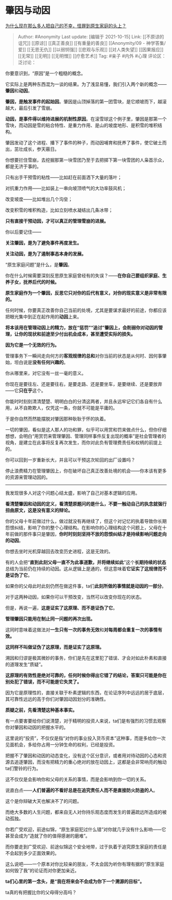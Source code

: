 # 肇因与动因
[为什么现在那么多人把自己的不幸，怪罪到原生家庭的头上？](https://www.zhihu.com/question/383698138/answer/2171205412)

> Author: #Anonymity
> Last update: [编辑于 2021-10-15]
> Link: [[不原谅的诅咒]] [[原谅]] [[真正善良]] [[有重量的善良]] [[Anonymity/09 - 神学答集/爱]] [[无恩无仇]] [[以弱悯强]] [[悲观与乐观]] [[对人类失望]] [[因果报应]] [[无常]] [[无明]] [[无明憎]] [[疗愈艺术]]
> Tag: #亲子 #内外 #心理
> 评论区：
> 泛讨论：

你要意识到，“原因”是一个粗糙的概念。

它实际上是两种东西混为一谈的结果。为了浅显易懂，我们引入两个新的概念——**肇因**和**动因**。

**肇因，是触发事件的起始因**。肇因是山顶掉落的第一团雪块，是它顺坡而下，越滚越大，最后引发了雪崩。

**动因，是事件得以维持进展的机制性原因**。在滚雪球这个例子里，肇因是那第一个雪块，而动因是雪的粘合特性、是重力作用、是山的坡度地形、是积雪的堆积结构。

肇因发动了这个进程、播下了事件的种子，而动因哺育和抚养了事件，使它破土而出，茁壮成长，参天蔽日。

你想要拦住雪崩，去挖掘那第一块雪团乃至于去把掷下第一块雪团的人枭首示众，都是无济于事的。

只有出手干预雪的粘性——比如赶在前面洒下大量的落叶；

对抗重力作用——比如装上一串向坡顶喷气的大功率鼓风机；

改变坡度——比如堆出几个沟垒；

改变积雪的堆积构造，比如立刻喷水凝结出几条冰带；

**只有直接干预动因，才可以真正的管理雪崩的进展。**

你以后要记住——

**关注肇因，是为了避免事件再度发生。**

**关注动因，是为了遏制事态本身的发展。**

“原生家庭问题”是什么，是**肇因**。

你在什么时候需要深刻反思原生家庭曾经有的失误？——**在你自己要组织家庭、生养子女，抚养后代的时候。**

**原生家庭作为一个肇因，反思它只对你的后代有意义，对你的现实意义是非常有限的。**

任何时候，你要真正改善你自己当前的处境，尤其是要谋求最好的前途，你都应该把眼光集中到正在起作用的**动因**上来。

**将本该用在管理动因上的精力，放在“惩罚”“追讨”肇因上，会削弱你对动因的管理，让你的现状和前途至少付出机会成本，甚至遭受实际的损失。**

**因为它是一个无效的行为。**

管理事务下一瞬间走向何方的**客观规律的总和**对你当前的状态是从何时、因何事肇始，坦白说是**没有任何兴趣的**。

你从哪里来，对它没有一丝一毫的意义。

你现在是要往左、还是要往右，是要走路、还是要坐车，是要继续、还是要放弃——它**只在乎**这个。

你能时时刻刻清清楚楚、明明白白的分清这两者，并且永远牢记它们各自有什么用，从不自欺欺人，仅凭这一条，你就不可能是平庸的。

于是你自然而然能摆脱对肇因那种耿耿于怀的执着。

一切的肇因，看似是这人那人的功和罪，似乎可以用赏和罚来做点什么，但你仔细想想，会明白“用赏罚来管理肇因、管理同样事件反复出现的概率”是社会管理者的视角，是建立在此事将反复再次发生，而你对此负有管理费责任和权柄的前提上的。

你可以回到一岁重新长大，并且可以干预这次轮回的出厂设置吗？

停止浪费精力在管理肇因上，你在破坏自己真正改善处境的机会——你本该有更多的资源来管理动因的。

---

我发现很多人对这个问题心结太盛，影响了自己对基本逻辑的应用。

**看清楚肇因和动因的定义，看清楚原题问的是什么，不要一触动自己的执念就强行扭曲原文，这是没有意义的辩论。**

你的父母十年前做过什么，做过就没有再继续了，但这个对记忆的执着导致你长期怨恨纠结，影响了你的整个心理结构。在影响你的心理结构这个问题上，父母在十年前做的那件事只是肇因，**你时时刻刻坚持不放的怨恨纠结才是持续影响问题走向的动因**。

你想去坐时光机穿越回去改变历史进程，这是无效的。

有的人会把“**直到此刻父母一直不为此事道歉，并将继续如此**”这个**长期持续的状态**总结为当前仍在持续的动因。这从逻辑上是通的，但这意味着**它证实了这规律而不是证伪了它**。

如果你的父母此时此刻仍然在做这件事，ta们**此刻所做的事情就是动因的一部分**。

对于这两种动因，如果你可以干预改变，当然可以改变你现在的状态。

但是，再说一遍，**这是证实了这原理、而不是证伪了它**。

**管理肇因只能用在制止同一问题的再次出现。**

这同时意味着这做法对**一生只有一次的事务无效**和**对每周都会重复一次的事情有效。**

**这同样不叫做证伪了这原理，而是证实了这原理。**

溯因和归谬是极其微妙的事务，你们是先在这里犯了错误、才会对如此朴素和直接的道理发生“质疑”。

**这原理的有效性是绝对可靠的，任何时候你得出它错了的结论，答案只可能是你在别处犯了错误，而不可能是它失灵了。**

因为它是原理性的，直接关联于朴素逻辑的东西，在论证序列中远远的居于底层，其可靠性远远的高于你们对肇因动因划分的准确性。

**质疑之前，先看清楚这种基本事实。**

有一点要害要给你们说清楚，对于精明的投资人来说，ta们是有强烈的习惯去观察你对肇因和动因的把握水平的。

这里说的“投资”，不仅仅是指“对你的事业投入货币资本”这种事，而是多给你一次见面机会，多给你占用一分钟生命的权利，已经是投资。

把握不了肇因和动因的动态变化，没有这个区分意识，或者用对待动因的心态和资源去追逐肇因，而没有把精力的重心绝对的放在动因上，这都是会非常响亮的触动ta们警铃的行为。

这不仅仅是会影响你和父母的关系的事情，而是会影响到你一切的关系。

说直白点——**人们普遍的不看好总是在追究责任人而不是直接防火防盗的人**。

这个是你辩破大天也解决不了的问题。

而绝大多数的人生问题，都来自无人对你持乐观态度而发生的普遍疏远所造成的被动孤独。

你若广受欢迎，前途似锦，“原生家庭犯过什么错”对你就几乎没有什么影响——它甚至会成为“造就了你的值得感谢的磨难”。

而你要走到广受欢迎、前途似锦这个安全地带，过于执着于追究原生家庭的责任是不会起到多少正面效果的。

这么说吧——一个原本对你比较亲的朋友，不太会因为听你有理有据的“原生家庭如何毁了我”的论证而对你更加亲近。

**ta们心里的第一念头，是“我在将来会不会成为你下一个溯源的目标”。**

ta真的有把握比你的父母得分高吗？
